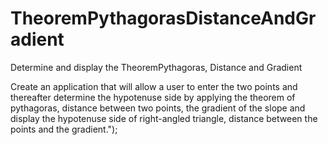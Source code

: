 # TheoremPythagorasDistanceAndGradient
Determine and display the TheoremPythagoras, Distance and Gradient

Create an application that will allow a user to enter the two points and thereafter determine the hypotenuse side by applying the theorem of pythagoras, distance between two points, the gradient of the slope and display the hypotenuse side of right-angled triangle, distance between the points and the gradient.");
        
